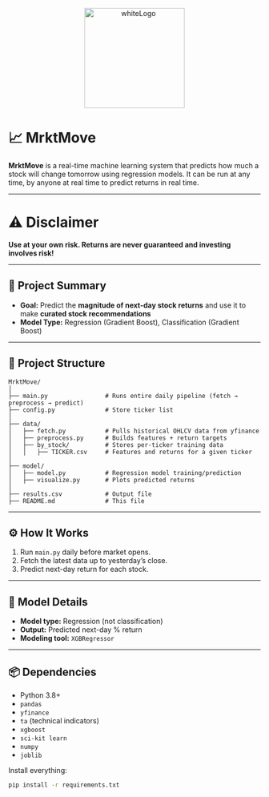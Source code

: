 <p align="center">
  <img src="https://github.com/user-attachments/assets/9856e2be-279a-4340-b34e-27f61da4450f" alt="whiteLogo" width="200"/>
</p>

# 📈 MrktMove

**MrktMove** is a real-time machine learning system that predicts how much a stock will change tomorrow using regression models. It can be run at any time, by anyone at real time to predict returns in real time. 

---

# ⚠️ Disclaimer

**Use at your own risk. Returns are never guaranteed and investing involves risk!**

---

## 🧠 Project Summary

- **Goal:** Predict the **magnitude of next-day stock returns** and use it to make **curated stock recommendations**
- **Model Type:** Regression (Gradient Boost), Classification (Gradient Boost)

---

## 🧱 Project Structure

```
MrktMove/
│
├── main.py                # Runs entire daily pipeline (fetch → preprocess → predict)
├── config.py              # Store ticker list
│
├── data/
│   ├── fetch.py           # Pulls historical OHLCV data from yfinance
│   ├── preprocess.py      # Builds features + return targets
│   ├── by_stock/          # Stores per-ticker training data
│   │   ├── TICKER.csv     # Features and returns for a given ticker
│
├── model/
│   ├── model.py           # Regression model training/prediction
│   ├── visualize.py       # Plots predicted returns
│
├── results.csv            # Output file
├── README.md              # This file
```

---

## ⚙️ How It Works

1. Run `main.py` daily before market opens.
2. Fetch the latest data up to yesterday’s close.
3. Predict next-day return for each stock.

---

## 🧠 Model Details

- **Model type:** Regression (not classification)
- **Output:** Predicted next-day % return  
- **Modeling tool:** `XGBRegressor`

---

## 📦 Dependencies

- Python 3.8+
- `pandas`
- `yfinance`
- `ta` (technical indicators)
- `xgboost`
- `sci-kit learn`
- `numpy`
- `joblib`

Install everything:
```bash
pip install -r requirements.txt
